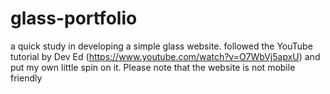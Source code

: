 # glass-portfolio
a quick study in developing a simple glass website.
followed the YouTube tutorial by Dev Ed (https://www.youtube.com/watch?v=O7WbVj5apxU) and put my own little spin on it.
Please note that the website is not mobile friendly
